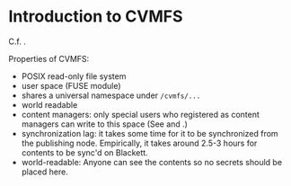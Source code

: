 # Introduction to CVMFS

C.f. [](#cvmfs-simple).

Properties of CVMFS:

- POSIX read-only file system
- user space (FUSE module)
- shares a universal namespace under `/cvmfs/...`
- world readable
- content managers: only special users who registered as content managers can write to this space (See [](#content-manager-registration) and [](#CVMFS-pub).)
- synchronization lag: it takes some time for it to be synchronized from the publishing node. Empirically, it takes around 2.5-3 hours for contents to be sync'd on Blackett.
- world-readable: Anyone can see the contents so no secrets should be placed here.
